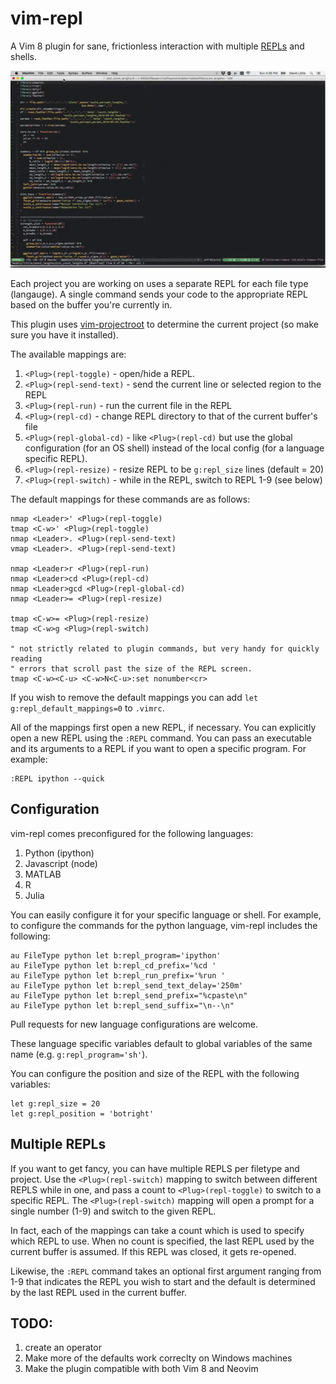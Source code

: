 # vim-repl

A Vim 8 plugin for sane, frictionless interaction with multiple
[REPLs](https://en.wikipedia.org/wiki/Read%E2%80%93eval%E2%80%93print_loop) and
shells.

![vim-repl Screenshot](vim-repl-demo.gif)

Each project you are working on uses a separate REPL for each file type
(langauge). A single command sends your code to the appropriate REPL based on
the buffer you're currently in.

This plugin uses [vim-projectroot](https://github.com/dbakker/vim-projectroot)
to determine the current project (so make sure you have it installed).

The available mappings are:

1. `<Plug>(repl-toggle)` - open/hide a REPL.
2. `<Plug>(repl-send-text)` - send the current line or selected region to the REPL
3. `<Plug>(repl-run)` - run the current file in the REPL
4. `<Plug>(repl-cd)` - change REPL directory to that of the current buffer's file
5. `<Plug>(repl-global-cd)` - like `<Plug>(repl-cd)` but use the global
   configuration (for an OS shell) instead of the local config (for a language
   specific REPL).
6. `<Plug>(repl-resize)` - resize REPL to be `g:repl_size` lines (default = 20)
7. `<Plug>(repl-switch)` - while in the REPL, switch to REPL 1-9 (see below)

The default mappings for these commands are as follows:

```vim
nmap <Leader>' <Plug>(repl-toggle)
tmap <C-w>' <Plug>(repl-toggle)
nmap <Leader>. <Plug>(repl-send-text)
vmap <Leader>. <Plug>(repl-send-text)

nmap <Leader>r <Plug>(repl-run)
nmap <Leader>cd <Plug>(repl-cd)
nmap <Leader>gcd <Plug>(repl-global-cd)
nmap <Leader>= <Plug>(repl-resize)

tmap <C-w>= <Plug>(repl-resize)
tmap <C-w>g <Plug>(repl-switch)

" not strictly related to plugin commands, but very handy for quickly reading
" errors that scroll past the size of the REPL screen.
tmap <C-w><C-u> <C-w>N<C-u>:set nonumber<cr> 
```

If you wish to remove the default mappings you can add `let
g:repl_default_mappings=0` to `.vimrc`.

All of the mappings first open a new REPL, if necessary. You can explicitly
open a new REPL using the `:REPL` command. You can pass an executable and its
arguments to a REPL if you want to open a specific program. For example:

```vim
:REPL ipython --quick
```

## Configuration

vim-repl comes preconfigured for the following languages:

1. Python (ipython)
2. Javascript (node)
3. MATLAB
4. R
5. Julia

You can easily configure it for your specific language or shell. For example,
to configure the commands for the python language, vim-repl includes the
following:

```vim
au FileType python let b:repl_program='ipython'
au FileType python let b:repl_cd_prefix='%cd '
au FileType python let b:repl_run_prefix='%run '
au FileType python let b:repl_send_text_delay='250m'
au FileType python let b:repl_send_prefix="%cpaste\n"
au FileType python let b:repl_send_suffix="\n--\n"
```

Pull requests for new language configurations are welcome.

These language specific variables default to global variables of the same name
(e.g. `g:repl_program='sh'`). 

You can configure the position and size of the REPL with the following
variables:

```vim
let g:repl_size = 20
let g:repl_position = 'botright'
```

## Multiple REPLs

If you want to get fancy, you can have multiple REPLS per filetype and project.
Use the `<Plug>(repl-switch)` mapping to switch between different REPLS while
in one, and pass a count to `<Plug>(repl-toggle)` to switch to a specific REPL.
The `<Plug>(repl-switch)` mapping will open a prompt for a single number (1-9)
and switch to the given REPL.

In fact, each of the mappings can take a count which is used to specify which
REPL to use. When no count is specified, the last REPL used by the current
buffer is assumed. If this REPL was closed, it gets re-opened.

Likewise, the `:REPL` command takes an optional first argument ranging from 1-9
that indicates the REPL you wish to start and the default is determined
by the last REPL used in the current buffer.

## TODO:
1. create an operator
2. Make more of the defaults work correclty on Windows machines
3. Make the plugin compatible with both Vim 8 and Neovim
